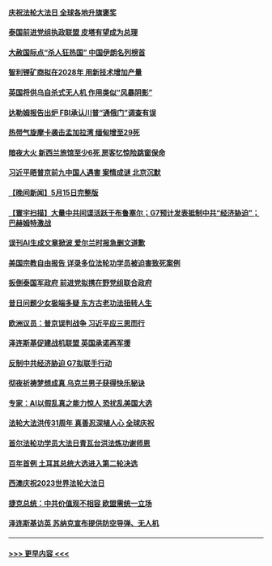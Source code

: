 #### [庆祝法轮大法日 全球各地升旗褒奖](../pages/prog202/a103714359.md?t=05170343) 
#### [泰国前进党组执政联盟 皮塔有望成为总理](../pages/prog202/a103714369.md?t=05170343) 
#### [大赦国际点“杀人狂热国” 中国伊朗名列榜首](../pages/prog202/a103714162.md?t=05170343) 
#### [智利锂矿商拟在2028年 用新技术增加产量](../pages/prog202/a103714151.md?t=05170343) 
#### [英国将供乌自杀式无人机 作用类似“风暴阴影”](../pages/prog202/a103714159.md?t=05170343) 
#### [达勒姆报告出炉 FBI承认川普“通俄门”调查有误](../pages/prog202/a103714155.md?t=05170343) 
#### [热带气旋摩卡袭击孟加拉湾 缅甸增至29死](../pages/prog202/a103714086.md?t=05170343) 
#### [暗夜大火 新西兰旅馆至少6死 房客忆惊险跳窗保命](../pages/prog202/a103713946.md?t=05170343) 
#### [习近平晤普京前九中国人遇害 案情成谜 北京沉默](../pages/prog202/a103714032.md?t=05170343) 
#### [【晚间新闻】5月15日完整版](../pages/prog202/a103713927.md?t=05170343) 
#### [【寰宇扫描】大量中共间谍活跃于布鲁塞尔；G7预计发表抵制中共“经济胁迫”；巴赫姆特激战](../pages/prog202/a103713942.md?t=05170343) 
#### [误刊AI生成文章掀波 爱尔兰时报急删文道歉](../pages/prog202/a103713928.md?t=05170343) 
#### [美国宗教自由报告 详录多位法轮功学员被迫害致死案例](../pages/prog202/a103713885.md?t=05170343) 
#### [扳倒泰国军政府 前进党拟携在野党组联合政府](../pages/prog202/a103713921.md?t=05170343) 
#### [昔日问题少女极端多疑 东方古老功法扭转人生](../pages/prog202/a103713823.md?t=05170343) 
#### [欧洲议员：普京误判战争 习近平应三思而行](../pages/prog202/a103713819.md?t=05170343) 
#### [泽连斯基促建战机联盟  英国承诺再军援](../pages/prog202/a103713814.md?t=05170343) 
#### [反制中共经济胁迫 G7拟联手行动](../pages/prog202/a103713816.md?t=05170343) 
#### [彻夜祈祷梦想成真 乌克兰男子获得快乐秘诀](../pages/prog202/a103713789.md?t=05170343) 
#### [专家：AI以假乱真之能力惊人 恐扰乱美国大选](../pages/prog202/a103713533.md?t=05170343) 
#### [法轮大法洪传31周年 真善忍深植人心 全球庆祝](../pages/prog202/a103713601.md?t=05170343) 
#### [首尔法轮功学员大法日青瓦台洪法炼功谢师恩](../pages/prog202/a103713624.md?t=05170343) 
#### [百年首例 土耳其总统大选进入第二轮决选](../pages/prog202/a103713602.md?t=05170343) 
#### [西澳庆祝2023世界法轮大法日](../pages/prog202/a103713625.md?t=05170343) 
#### [捷克总统：中共价值观不相容 欧盟需统一立场](../pages/prog202/a103713597.md?t=05170343) 
#### [泽连斯基访英 苏纳克宣布提供防空导弹、无人机](../pages/prog202/a103713607.md?t=05170343) 

----
#### [ >>> 更早内容 <<< ](../indexes/prog202-earlier.md)
